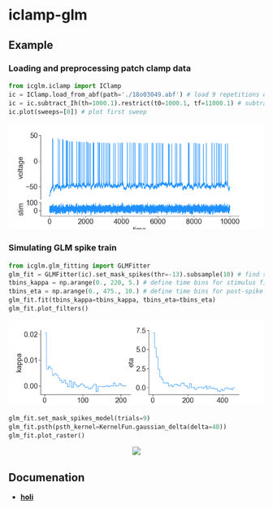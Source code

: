 # iclamp-glm

## Example
### Loading and preprocessing patch clamp data
```python
from icglm.iclamp import IClamp
ic = IClamp.load_from_abf(path='./18o03049.abf') # load 9 repetitions of voltage response to noisy stimulation
ic = ic.subtract_Ih(th=1000.1).restrict(t0=1000.1, tf=11000.1) # subtract holding current and restrict data
ic.plot(sweeps=[0]) # plot first sweep
```
<p align="center">
  <img src=/examples/ic_plot.png>
</p>

### Simulating GLM spike train
```python
from icglm.glm_fitting import GLMFitter
glm_fit = GLMFitter(ic).set_mask_spikes(thr=-13).subsample(10) # find spikes and subsample signal
tbins_kappa = np.arange(0., 220, 5.) # define time bins for stimulus filter
tbins_eta = np.arange(0., 475., 10.) # define time bins for post-spike filter
glm_fit.fit(tbins_kappa=tbins_kappa, tbins_eta=tbins_eta)
glm_fit.plot_filters()
```

<p align="center">
  <img src=./examples/filters.png>
</p>

```python
glm_fit.set_mask_spikes_model(trials=9)
glm_fit.psth(psth_kernel=KernelFun.gaussian_delta(delta=40))
glm_fit.plot_raster()
```
<p align="center">
  <img src=./fit_plot.png>
</p>

## Documenation
* **[holi](/doc/)**
